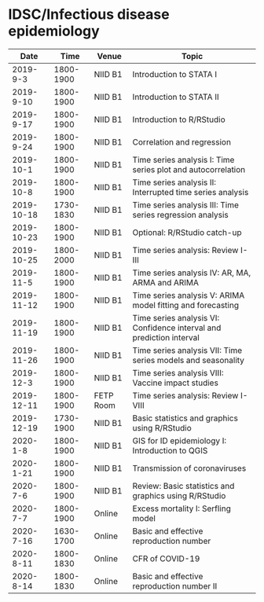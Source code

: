 # IDSC/Infectious disease epidemiology 

| Date | Time | Venue | Topic |
| --- | --- | --- | --- |
| 2019-9-3	| 1800-1900	| NIID B1	| Introduction to STATA I |
| 2019-9-10 | 1800-1900 | NIID B1 | Introduction to STATA II |
| 2019-9-17 | 1800-1900	| NIID B1	| Introduction to R/RStudio |
| 2019-9-24 | 1800-1900	| NIID B1	| Correlation and regression |
| 2019-10-1 | 1800-1900	| NIID B1	| Time series analysis I: Time series plot and autocorrelation |
| 2019-10-8 | 1800-1900	| NIID B1	| Time series analysis II: Interrupted time series analysis |
| 2019-10-18 | 1730-1830 | NIID B1 |Time series analysis III: Time series regression analysis |
| 2019-10-23 | 1800-1900 | NIID B1 | Optional: R/RStudio catch-up |
| 2019-10-25 | 1800-2000 | NIID B1 | Time series analysis: Review I-III |
| 2019-11-5 | 1800-1900	| NIID B1	| Time series analysis IV: AR, MA, ARMA and ARIMA |
| 2019-11-12 | 1800-1900 | NIID B1	| Time series analysis V: ARIMA model fitting and forecasting |
| 2019-11-19 | 1800-1900 | NIID B1	| Time series analysis VI: Confidence interval and prediction interval |
| 2019-11-26 | 1800-1900 | NIID B1	| Time series analysis VII: Time series models and seasonality |
| 2019-12-3 | 1800-1900 | NIID B1	| Time series analysis VIII: Vaccine impact studies |
| 2019-12-11 | 1800-1900 | FETP Room	| Time series analysis: Review I-VIII |
| 2019-12-19 | 1730-1900 | NIID B1	| Basic statistics and graphics using R/RStudio |
| 2020-1-8 | 1800-1900 | NIID B1	| GIS for ID epidemiology I: Introduction to QGIS |
| 2020-1-21 | 1800-1900 | NIID B1	| Transmission of coronaviruses |
| 2020-7-6 | 1800-1900 | NIID B1	| Review: Basic statistics and graphics using R/RStudio |
| 2020-7-7 | 1800-1900 | Online	| Excess mortality I: Serfling model |
| 2020-7-16 | 1630-1700 | Online	| Basic and effective reproduction number |
| 2020-8-11 | 1800-1830 | Online	| CFR of COVID-19 |
| 2020-8-14 | 1800-1830 | Online	| Basic and effective reproduction number II|
